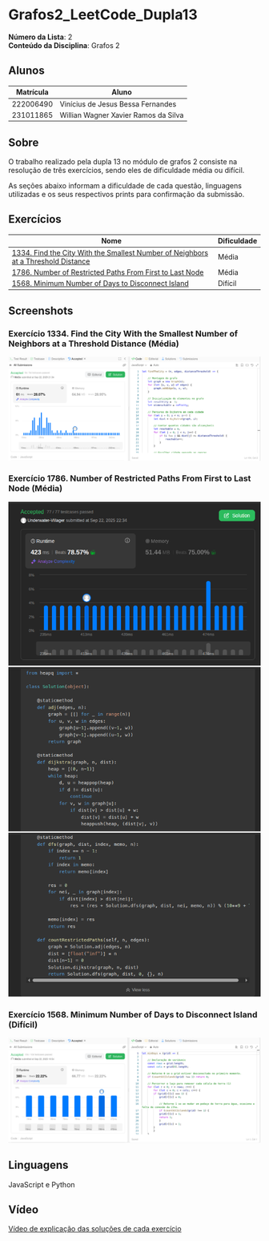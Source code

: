 # Grafos2_LeetCode_Dupla13

**Número da Lista**: 2<br>
**Conteúdo da Disciplina**: Grafos 2<br>

## Alunos
|Matrícula | Aluno |
| -- | -- |
| 222006490  |  Vinícius de Jesus Bessa Fernandes |
| 231011865  |  Willian Wagner Xavier Ramos da Silva |

## Sobre 
[Descreva os objetivos do seu projeto e como ele funciona. ]: #
O trabalho realizado pela dupla 13 no módulo de grafos 2 consiste na resolução de três exercícios, sendo eles de dificuldade média ou difícil.

As seções abaixo informam a dificuldade de cada questão, linguagens utilizadas e os seus respectivos prints para confirmação da submissão.

## Exercícios
| Nome | Dificuldade |
| -- | -- |
| [1334. Find the City With the Smallest Number of Neighbors at a Threshold Distance](https://leetcode.com/problems/find-the-city-with-the-smallest-number-of-neighbors-at-a-threshold-distance/description/)  |  Média |
| [1786. Number of Restricted Paths From First to Last Node](https://leetcode.com/problems/number-of-restricted-paths-from-first-to-last-node/description/)  |  Média |
| [1568. Minimum Number of Days to Disconnect Island](https://leetcode.com/problems/minimum-number-of-days-to-disconnect-island/description/)  |  Difícil |

## Screenshots
[Adicione 3 ou mais screenshots do projeto em funcionamento.]: #
### Exercício 1334. Find the City With the Smallest Number of Neighbors at a Threshold Distance (Média)
![Print do exercício 1334](screenshots/find-the-city.png)
### Exercício 1786. Number of Restricted Paths From First to Last Node (Média) 
![Print 1 do exercício 1786](screenshots/1786.png)
![Print 2 do exercício 1786](screenshots/1786_1.png)
![Print 3 do exercício 1786](screenshots/1786_2.png)
### Exercício 1568. Minimum Number of Days to Disconnect Island (Difícil)
![Print do exercício 1568](screenshots/minimum-number-of-days.png)

## Linguagens 
[**Linguagem**: xxxxxx<br>]: #
[**Framework**: (caso exista)]: #<br>
[Descreva os pré-requisitos para rodar o seu projeto e os comandos necessários.]: #
JavaScript e Python

## Vídeo
[Explique como usar seu projeto caso haja algum passo a passo após o comando de execução.]: #

[Vídeo de explicação das soluções de cada exercício](https://youtu.be/M6vjN4qMzwI)
